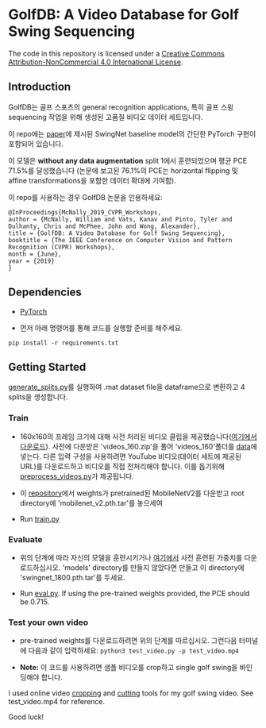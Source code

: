 # GolfDB: A Video Database for Golf Swing Sequencing

The code in this repository is licensed under a [Creative Commons Attribution-NonCommercial 4.0 International License](https://creativecommons.org/licenses/by-nc/4.0/). 

## Introduction

GolfDB는 골프 스포츠의 general recognition applications, 특히 골프 스윙 sequencing 작업을 위해 생성된 고품질 비디오 데이터 세트입니다.

이 repo에는 [paper](https://arxiv.org/abs/1903.06528)에 제시된  SwingNet baseline model의 간단한 PyTorch 구현이 포함되어 있습니다.

이 모델은 **without any data augmentation** split 1에서 훈련되었으며 평균 PCE 71.5%를 달성했습니다 (논문에 보고된 76.1%의 PCE는 horizontal flipping 및 affine 
transformations을 포함한 데이터 확대에 기여함).

이 repo를 사용하는 경우 GolfDB 논문을 인용하세요:

```
@InProceedings{McNally_2019_CVPR_Workshops,
author = {McNally, William and Vats, Kanav and Pinto, Tyler and Dulhanty, Chris and McPhee, John and Wong, Alexander},
title = {GolfDB: A Video Database for Golf Swing Sequencing},
booktitle = {The IEEE Conference on Computer Vision and Pattern Recognition (CVPR) Workshops},
month = {June},
year = {2019}
}
```

## Dependencies
* [PyTorch](https://pytorch.org/)

* 먼저 아래 명령어를 통해 코드를 실행할 준비를 해주세요. 

```
pip install -r requirements.txt
```

## Getting Started

[generate_splits.py](./data/generate_splits.py)를 실행하여 .mat dataset file을 dataframe으로 변환하고 4 splits을 생성합니다.

### Train

* 160x160의 프레임 크기에 대해 사전 처리된 비디오 클립을 제공했습니다([여기에서 다운로드](https://drive.google.com/file/d/1uBwRxFxW04EqG87VCoX3l6vXeV5T5JYJ/view?usp=sharing)). 사전에 다운받은 'videos_160.zip'을 풀어 'videos_160'폴더를 [data](./data/)에 넣는다. 다른 입력 구성을 사용하려면 YouTube 비디오(데이터 세트에 제공된 URL)를 다운로드하고 비디오를 직접 전처리해야 합니다. 이를 돕기위해 [preprocess_videos.py](./data/preprocess_videos.py)가 제공됩니다.

* 이 [repository](https://github.com/tonylins/pytorch-mobilenet-v2)에서 weights가 pretrained된 MobileNetV2를 다운받고 root directory에 'mobilenet_v2.pth.tar'를 놓으세여

* Run [train.py](train.py)

### Evaluate

* 위의 단계에 따라 자신의 모델을 훈련시키거나 [여기에서](https://drive.google.com/file/d/1MBIDwHSM8OKRbxS8YfyRLnUBAdt0nupW/view?usp=sharing) 사전 훈련된 가중치를 다운로드하십시오. 'models' directory를 만들지 않았다면 만들고 이 directory에 'swingnet_1800.pth.tar'를 두세요.

* Run [eval.py](eval.py). If using the pre-trained weights provided, the PCE should be 0.715.  

### Test your own video

* pre-trained weights를 다운로드하려면 위의 단계를 따르십시오. 그런다음 터미널에 다음과 같이 입력하세요: `python3 test_video.py -p test_video.mp4`

* **Note:** 이 코드를 사용하려면 샘플 비디오를 crop하고 single golf swing을 바인딩해야 합니다.

I used online video [cropping](https://ezgif.com/crop-video) and [cutting](https://online-video-cutter.com/) 
tools for my golf swing video. See test_video.mp4 for reference.

Good luck!

